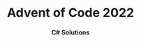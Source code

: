 <h1 align="center">
    <br>
        Advent of Code 2022
    <br>
</h1>
<h4 align="center">
    C# Solutions 
</h4>
